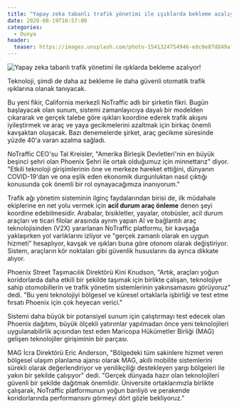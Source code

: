```yaml
---
title: "Yapay zeka tabanlı trafik yönetimi ile ışıklarda bekleme azalıyor!"
date: 2020-08-19T16:57:00
categories:
  - Dunya
header:
  teaser: https://images.unsplash.com/photo-1541324754946-e8c0e87d849a?ixlib=rb-1.2.1&ixid=eyJhcHBfaWQiOjEyMDd9&auto=format&fit=crop&w=1350&q=80
---
```

![Yapay zeka tabanlı trafik yönetimi ile ışıklarda bekleme azalıyor!](https://images.unsplash.com/photo-1541324754946-e8c0e87d849a?ixlib=rb-1.2.1&ixid=eyJhcHBfaWQiOjEyMDd9&auto=format&fit=crop&w=1350&q=80)

Teknoloji, şimdi de daha az bekleme ile daha güvenli otomatik trafik ışıklarına olanak tanıyacak.

Bu yeni fikir, California merkezli NoTraffic adlı bir şirketin fikri. Bugün başlayacak olan sunum, sistemi zamanlayıcıya dayalı bir modelden çıkararak ve gerçek talebe göre ışıkları koordine ederek trafik akışını iyileştirmek ve araç ve yaya gecikmelerini azaltmak için birkaç önemli kavşaktan oluşacak. Bazı denemelerde şirket, araç gecikme süresinde yüzde 40'a varan azalma sağladı.

NoTraffic CEO'su Tal Kreisler, "Amerika Birleşik Devletleri'nin en büyük beşinci şehri olan Phoenix Şehri ile ortak olduğumuz için minnettarız" diyor. "Etkili teknoloji girişimlerinin öne ve merkeze hareket ettiğini, dünyanın COVID-19'dan ve ona eşlik eden ekonomik durgunluktan nasıl çıktığı konusunda çok önemli bir rol oynayacağımıza inanıyorum."

Trafik ağı yönetim sisteminin ilginç faydalarından birisi de, ilk müdahale ekiplerine en net yolu vermek için **acil durum araç önleme** denen şeyi koordine edebilmesidir. Arabalar, bisikletler, yayalar, otobüsler, acil durum araçları ve ticari filolar arasında ayrım yapan AI ve bağlantılı araç teknolojisinden (V2X) yararlanan NoTraffic platformu, bir kavşağa yaklaşırken yol varlıklarını izliyor ve "gerçek zamanlı olarak en uygun hizmeti" hesaplıyor, kavşak ve ışıkları buna göre otonom olarak değiştiriyor. Sistem, araçların kör noktaları gibi güvenlik hususlarını da ayrıca dikkate alıyor.

Phoenix Street Taşımacılık Direktörü Kini Knudson, "Artık, araçları yoğun koridorlarda daha etkili bir şekilde taşımak için birlikte çalışan, teknolojiye sahip otomobillerin ve trafik yönetim sistemlerinin yakınsamasını görüyoruz" dedi. "Bu yeni teknolojiyi bölgesel ve küresel ortaklarla işbirliği ve test etme fırsatı Phoenix için çok heyecan verici."

Sistemi daha büyük bir potansiyel sunum için çalıştırmayı test edecek olan Phoenix dağıtımı, büyük ölçekli yatırımlar yapılmadan önce yeni teknolojileri uygulanabilirlik açısından test eden Maricopa Hükümetler Birliği (MAG) gelişen teknolojiler girişiminin bir parçası.

MAG İcra Direktörü Eric Anderson, "Bölgedeki tüm sakinlere hizmet veren bölgesel ulaşım planlama ajansı olarak MAG, akıllı mobilite sistemlerini sürekli olarak değerlendiriyor ve yenilikçiliği destekleyen yargı bölgeleri ile yakın bir şekilde çalışıyor" dedi. "Gerçek dünyada hazır olan teknolojileri güvenli bir şekilde dağıtmak önemlidir. Üniversite ortaklarımızla birlikte çalışarak, NoTraffic platformunun yoğun banliyö ve perakende koridorlarında performansını görmeyi dört gözle bekliyoruz."

